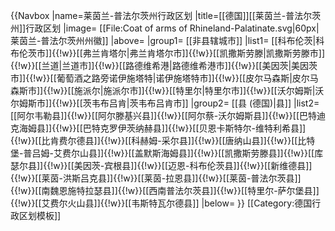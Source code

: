 {{Navbox
|name=莱茵兰-普法尔茨州行政区划
|title=[[德国]][[莱茵兰-普法尔茨州]]行政区划
|image= [[File:Coat of arms of Rhineland-Palatinate.svg|60px|莱茵兰-普法尔茨州州徽]]
|above=
|group1= [[非县辖城市]]
|list1= [[科布伦茨|科布伦茨市]]{{!w}}[[弗兰肯塔尔|弗兰肯塔尔市]]{{!w}}[[凯撒斯劳滕|凯撒斯劳滕市]]{{!w}}[[兰道|兰道市]]{{!w}}[[路德维希港|路德维希港市]]{{!w}}[[美因茨|美因茨市]]{{!w}}[[葡萄酒之路旁诺伊施塔特|诺伊施塔特市]]{{!w}}[[皮尔马森斯|皮尔马森斯市]]{{!w}}[[施派尔|施派尔市]]{{!w}}[[特里尔|特里尔市]]{{!w}}[[沃尔姆斯|沃尔姆斯市]]{{!w}}[[茨韦布吕肯|茨韦布吕肯市]]
|group2= [[县 (德国)|县]]
|list2= [[阿尔韦勒县]]{{!w}}[[阿尔滕基兴县]]{{!w}}[[阿尔蔡-沃尔姆斯县]]{{!w}}[[巴特迪克海姆县]]{{!w}}[[巴特克罗伊茨纳赫县]]{{!w}}[[贝恩卡斯特尔-维特利希县]]{{!w}}[[比肯费尔德县]]{{!w}}[[科赫姆-采尔县]]{{!w}}[[唐纳山县]]{{!w}}[[比特堡-普吕姆-艾费尔山县]]{{!w}}[[盖默斯海姆县]]{{!w}}[[凯撒斯劳滕县]]{{!w}}[[库瑟尔县]]{{!w}}[[美因茨-宾根县]]{{!w}}[[迈恩-科布伦茨县]]{{!w}}[[新维德县]]{{!w}}[[莱茵-洪斯吕克县]]{{!w}}[[莱茵-拉恩县]]{{!w}}[[莱茵-普法尔茨县]]{{!w}}[[南魏恩施特拉瑟县]]{{!w}}[[西南普法尔茨县]]{{!w}}[[特里尔-萨尔堡县]]{{!w}}[[艾费尔火山县]]{{!w}}[[韦斯特瓦尔德县]]
|below=
}}<noinclude>
[[Category:德国行政区划模板]]
</noinclude>
